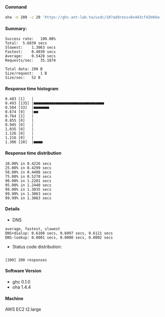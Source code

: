 #### Command
```bash
oha -n 200 -c 20 'https://ghc.ant-lab.tw/usdc/10?address=0x443cf42b0da43c230bff7a64e69ce25d24d65f49e7c9db6adecc0bd176dba79a'
```

#### Summary:
```console
Success rate:	100.00%
Total:	5.6839 secs
Slowest:	1.3063 secs
Fastest:	0.4030 secs
Average:	0.5428 secs
Requests/sec:	35.1874

Total data:	298 B
Size/request:	1 B
Size/sec:	52 B
```

#### Response time histogram
```console
0.403 [1]   |
0.493 [135] |■■■■■■■■■■■■■■■■■■■■■■■■■■■■■■■■
0.584 [33]  |■■■■■■■
0.674 [9]   |■■
0.764 [2]   |
0.855 [0]   |
0.945 [0]   |
1.035 [0]   |
1.126 [0]   |
1.216 [0]   |
1.306 [20]  |■■■■
```

#### Response time distribution
```console
10.00% in 0.4226 secs
25.00% in 0.4299 secs
50.00% in 0.4408 secs
75.00% in 0.5278 secs
90.00% in 1.2201 secs
95.00% in 1.2440 secs
99.00% in 1.3035 secs
99.90% in 1.3063 secs
99.99% in 1.3063 secs
```


#### Details 
- DNS 
```console
average, fastest, slowest
DNS+dialup:	0.6108 secs, 0.6097 secs, 0.6121 secs
DNS-lookup:	0.0001 secs, 0.0000 secs, 0.0002 secs
```

- Status code distribution:
```console

[200] 200 responses

```

#### Software Version
- ghc 0.1.0
- oha 1.4.4

#### Machine
AWS EC2 t2.large
